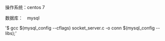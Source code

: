 操作系统：centos 7

数据库：　mysql

'$ gcc $(mysql_config --cflags) socket_server.c -o conn $(mysql_config --libs);'


